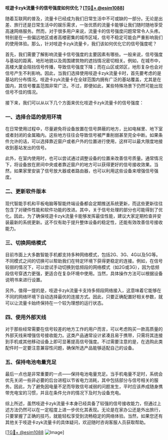 **吱遊卡zyk流量卡的信号强度如何优化？[[TG💪+ @esim1088](https://t.me/s/esim1088)]**

随着互联网的普及，流量卡已经成为我们日常生活中不可或缺的一部分。无论是出差、旅行还是日常生活中的娱乐需求，一张优质的流量卡能够让我们随时随地享受高速网络服务。然而，对于很多用户来说，流量卡的信号强度问题常常令人头疼。特别是在一些偏远地区或者高楼密集的城市区域，信号不稳定可能会严重影响我们的使用体验。那么，针对吱遊卡zyk流量卡，我们该如何优化它的信号强度呢？

首先，我们需要了解影响流量卡信号强度的主要因素有哪些。一般来说，信号强度与基站的距离、地形地貌以及周围建筑物的遮挡情况密切相关。例如，在城市中，高楼大厦会阻挡信号传播，导致信号强度下降；而在山区或郊区，地形复杂也会对信号产生不利影响。因此，当我们选择使用吱遊卡zyk流量卡时，首先要考虑的是基站的分布情况。吱遊卡zyk流量卡在全球范围内拥有广泛的基站覆盖，尤其是在国内，其信号覆盖范围非常广泛。不过，即便如此，某些特殊场景下仍然可能出现信号不佳的情况。

接下来，我们可以从以下几个方面来优化吱遊卡zyk流量卡的信号强度：

### 一、选择合适的使用环境

在日常使用过程中，尽量避免将设备放置在信号屏蔽的地方，比如电梯里、地下室或者封闭的金属箱内。这些地方往往会导致信号被严重削弱甚至完全中断。如果条件允许的话，可以选择靠近窗户或者户外的位置进行使用，这样可以最大限度地接收到基站发出的信号。

此外，在室内使用时，也可以尝试通过调整设备的位置来改善信号质量。通常情况下，将设备放在房间中央或者靠近窗户的地方可以获得更好的信号接收效果。当然，如果家里安装了信号放大器或者路由器，也可以利用这些设备来增强信号强度。

### 二、更新软件版本

现代智能手机和平板电脑等智能终端设备都会定期推送系统更新，而这些更新往往包含了对硬件性能和软件功能的改进。其中，关于信号处理的部分也可能得到了优化。因此，为了确保吱遊卡zyk流量卡能够发挥最佳性能，建议大家定期检查并安装最新的系统更新。这不仅有助于提升整体设备的稳定性，还能有效改善信号接收能力。

### 三、切换网络模式

目前市面上大多数智能手机都支持多种网络模式，包括2G、3G、4G以及5G等。不同模式之间的切换可以帮助我们在特定环境下获得更稳定的连接。例如，在信号较弱的情况下，可以尝试手动切换到低频段的网络模式（如2G或3G），因为低频段信号穿透力更强，更适合在复杂环境中使用。当然，具体操作方法可以根据设备说明书来进行设置。

另外，值得一提的是，吱遊卡zyk流量卡支持多频段网络接入，这意味着它能够在不同的网络环境下自动选择最优的连接方式。因此，只要正确配置好相关参数，就可以让流量卡始终保持在一个较为理想的运行状态。

### 四、使用外部天线

对于那些经常需要在信号较差的地方工作的用户而言，可以考虑购买一款高质量的外部天线来增强信号接收能力。这类产品通常设计紧凑且易于携带，只需将其连接到手机或其他移动设备上即可显著提高信号强度。不过需要注意的是，在选购此类配件时一定要注意兼容性问题，确保所选产品能够适配自己的设备。

### 五、保持电池电量充足

最后一点也是非常重要的一点——保持电池电量充足。当手机电量不足时，系统会优先关闭一些非必要的后台进程以节省电力消耗，其中包括部分与信号相关的服务。因此，为了避免因电量不足而导致信号减弱的问题发生，平时应该养成随身携带充电宝的习惯，并且在条件允许的情况下及时为设备充电。

综上所述，虽然吱遊卡zyk流量卡本身已经具备了较强的信号接收能力，但通过上述方法仍然可以在一定程度上进一步优化其表现。无论是在家办公还是外出旅行，只要掌握了正确的技巧，就能轻松享受到流畅稳定的网络体验。当然，如果您还有其他关于吱遊卡zyk流量卡的具体疑问，欢迎随时咨询客服人员获取帮助。

[[TG💪+ @esim1088](https://t.me/s/esim1088) ![Image](https://i.postimg.cc/4NQfJmqS/Snipaste-2025-05-13-00-14-12.png)]